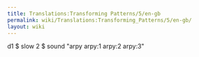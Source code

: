 ```yaml
---
title: Translations:Transforming Patterns/5/en-gb
permalink: wiki/Translations:Transforming_Patterns/5/en-gb/
layout: wiki
---
```


d1 $ slow 2 $ sound "arpy arpy:1 arpy:2 arpy:3"

</syntaxhighlight>
